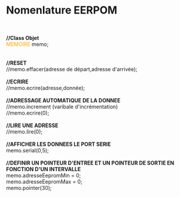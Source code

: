 <h1>Nomenlature EERPOM</h1>
<br>

<b>//Class    Objet</b><br>
<span style="color:orange;">MEMOIRE</span>   memo;<br>
<br><br>
  <b>//RESET</b><br>
  //memo.effacer(adresse de départ,adresse d'arrivée);<br>
  <br>
  <b>//ECRIRE</b><br>
  //memo.ecrire(adresse,donnée);<br>
  <br>
  <b>//ADRESSAGE AUTOMATIQUE DE LA DONNEE</b><br>
  //memo.increment (varibale d'incrémentation)<br>
  //memo.ecrire(0);  <br>
<br>
  <b>//LIRE UNE ADRESSE</b><br>
  //memo.lire(0);<br>
<br>
  <b>//AFFICHER LES DONNEES LE PORT SERIE</b><br>
  memo.serial(0,5);<br>
    <br>
  <b>//DEFINIR UN POINTEUR D'ENTREE ET UN POINTEUR DE SORTIE EN FONCTION D'UN INTERVALLE</b><br>
  memo.adresseEepromMin = 0;<br>
  memo.adresseEepromMax = 0;<br>
  memo.pointer(30);<br>

